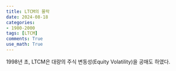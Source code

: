 ```yaml
---
title: LTCM의 몰락
date: 2024-08-18
categories: 
- 1980-2000
tags: [LTCM]
comments: True
use_math: True
---
```


1998년 초, LTCM은 대량의 주식 변동성(Equity Volatility)을 공매도 하였다.